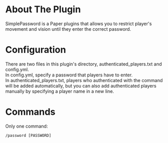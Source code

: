 # About The Plugin
SimplePassword is a Paper plugins that allows you to restrict player's movement and vision until they enter the correct password.

# Configuration
There are two files in this plugin's directory, authenticated_players.txt and config.yml.<br>
In config.yml, specify a password that players have to enter.<br>
In authenticated_players.txt, players who authenticated with the command will be added automatically, but you can also add authenticated players manually by specifying a player name in a new line.

# Commands
Only one command:

```
/password [PASSWORD]
```
